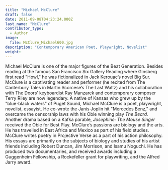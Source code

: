 ```yaml
---
title: "Michael McClure"
draft: false
date: 2011-09-08T04:23:24.000Z
last_name: "McClure"
contributor_type:
  - Author
image:
  file: McClure_Michael600.jpg
description: "Contemporary American Poet, Playwright, Novelist"
weight:
---
```


Michael McClure is one of the major figures of the Beat Generation. Besides reading at the famous San Francisco Six Gallery Reading where Ginsberg first read "Howl," he was fictionalized in Jack Kerouac’s novel Big Sur. McClure is a captivating reader and performer (he recited from The Canterbury Tales in Martin Scorcese’s The Last Waltz) and his collaboration with The Doors’ keyboardist Ray Manzarek and contemporary composer Terry Riley are now legendary. A native of Kansas who grew up by the "blue-black waters" of Puget Sound, Michael McClure is a poet, playwright, novelist, essayist. He co-wrote the Janis Joplin hit "Mercedes Benz," and overcame the censorship laws with his Obie winning play _The Beard._ Another drama based on a Kafka parable, _Josephine: The Mouse Singer_ received the Obie for Best Play. McClure’s passions are biology and the arts. He has travelled in East Africa and Mexico as part of his field studies. McClure writes poetry in Projective Verse as a part of his action philosophy. His essays are primarily on the subjects of biology and studies of his artist friends including Robert Duncan, Jim Morrison, and Isamu Noguchi. He has produced two documentaries, and received awards including a Guggenheim Fellowship, a Rockefeller grant for playwriting, and the Alfred Jarry award.

